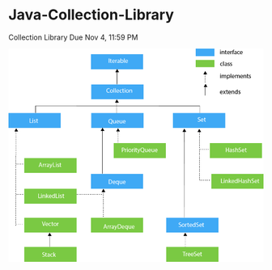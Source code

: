 # Java-Collection-Library
Collection Library Due Nov 4, 11:59 PM

![Screenshot](java-collection-hierarchy.png)
